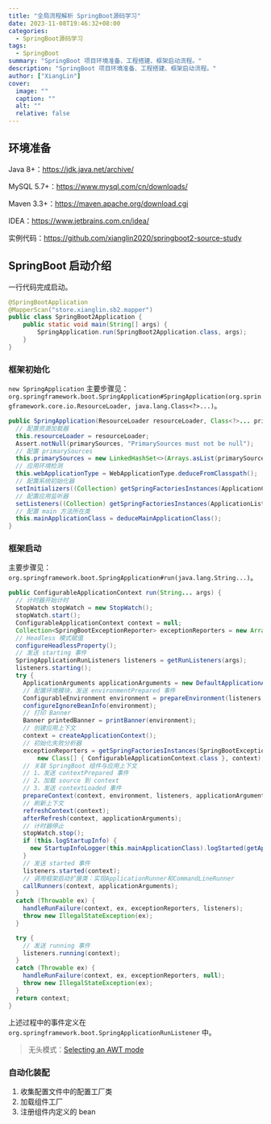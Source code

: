 ```yaml
---
title: "全局流程解析 SpringBoot源码学习"
date: 2023-11-08T19:46:32+08:00
categories:
  - SpringBoot源码学习
tags:
  - SpringBoot
summary: "SpringBoot 项目环境准备、工程搭建、框架启动流程。"
description: "SpringBoot 项目环境准备、工程搭建、框架启动流程。"
author: ["XiangLin"]
cover:
  image: ""
  caption: ""
  alt: ""
  relative: false
---
```


## 环境准备

Java 8+：https://jdk.java.net/archive/

MySQL 5.7+：https://www.mysql.com/cn/downloads/

Maven 3.3+：https://maven.apache.org/download.cgi

IDEA：https://www.jetbrains.com.cn/idea/

实例代码：https://github.com/xianglin2020/springboot2-source-study

## SpringBoot 启动介绍

一行代码完成启动。

```java
@SpringBootApplication
@MapperScan("store.xianglin.sb2.mapper")
public class SpringBoot2Application {
    public static void main(String[] args) {
        SpringApplication.run(SpringBoot2Application.class, args);
    }
}
```

### 框架初始化

`new SpringApplication` 主要步骤见：`org.springframework.boot.SpringApplication#SpringApplication(org.springframework.core.io.ResourceLoader, java.lang.Class<?>...)`。

```java
public SpringApplication(ResourceLoader resourceLoader, Class<?>... primarySources) {
  // 配置资源加载器
  this.resourceLoader = resourceLoader;
  Assert.notNull(primarySources, "PrimarySources must not be null");
  // 配置 primarySources
  this.primarySources = new LinkedHashSet<>(Arrays.asList(primarySources));
  // 应用环境检测
  this.webApplicationType = WebApplicationType.deduceFromClasspath();
  // 配置系统初始化器
  setInitializers((Collection) getSpringFactoriesInstances(ApplicationContextInitializer.class));
  // 配置应用监听器
  setListeners((Collection) getSpringFactoriesInstances(ApplicationListener.class));
  // 配置 main 方法所在类
  this.mainApplicationClass = deduceMainApplicationClass();
}
```

### 框架启动

主要步骤见：`org.springframework.boot.SpringApplication#run(java.lang.String...)`。

```java
public ConfigurableApplicationContext run(String... args) {
  // 计时器开始计时
  StopWatch stopWatch = new StopWatch();
  stopWatch.start();
  ConfigurableApplicationContext context = null;
  Collection<SpringBootExceptionReporter> exceptionReporters = new ArrayList<>();
  // Headless 模式赋值
  configureHeadlessProperty();
  // 发送 starting 事件
  SpringApplicationRunListeners listeners = getRunListeners(args);
  listeners.starting();
  try {
    ApplicationArguments applicationArguments = new DefaultApplicationArguments(args);
    // 配置环境模块，发送 environmentPrepared 事件
    ConfigurableEnvironment environment = prepareEnvironment(listeners, applicationArguments);
    configureIgnoreBeanInfo(environment);
    // 打印 Banner
    Banner printedBanner = printBanner(environment);
    // 创建应用上下文
    context = createApplicationContext();
    // 初始化失败分析器
    exceptionReporters = getSpringFactoriesInstances(SpringBootExceptionReporter.class,
        new Class[] { ConfigurableApplicationContext.class }, context);
    // 关联 SpringBoot 组件与应用上下文
    // 1、发送 contextPrepared 事件 
    // 2、加载 source 到 context
    // 3、发送 contextLoaded 事件
    prepareContext(context, environment, listeners, applicationArguments, printedBanner);
    // 刷新上下文
    refreshContext(context);
    afterRefresh(context, applicationArguments);
    // 计时器停止
    stopWatch.stop();
    if (this.logStartupInfo) {
      new StartupInfoLogger(this.mainApplicationClass).logStarted(getApplicationLog(), stopWatch);
    }
    // 发送 started 事件
    listeners.started(context);
    // 调用框架启动扩展类：实现ApplicationRunner和CommandLineRunner
    callRunners(context, applicationArguments);
  }
  catch (Throwable ex) {
    handleRunFailure(context, ex, exceptionReporters, listeners);
    throw new IllegalStateException(ex);
  }

  try {
    // 发送 running 事件
    listeners.running(context);
  }
  catch (Throwable ex) {
    handleRunFailure(context, ex, exceptionReporters, null);
    throw new IllegalStateException(ex);
  }
  return context;
}
```

上述过程中的事件定义在 `org.springframework.boot.SpringApplicationRunListener` 中。

> 无头模式：[Selecting an AWT mode](https://www.ibm.com/docs/it/i/7.3?topic=toolkit-selecting-awt-mode)

### 自动化装配

1. 收集配置文件中的配置工厂类
2. 加载组件工厂
3. 注册组件内定义的 bean
